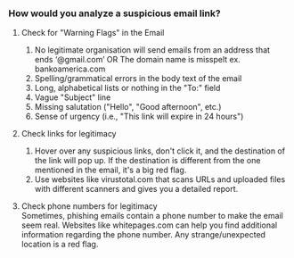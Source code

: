 ### How would you analyze a suspicious email link?

1. Check for "Warning Flags" in the Email  
    1. No legitimate organisation will send emails from an address that ends ‘@gmail.com’ OR The domain name is misspelt ex. bankoamerica.com
    2. Spelling/grammatical errors in the body text of the email
    3. Long, alphabetical lists or nothing in the "To:" field 
    4. Vague "Subject" line
    5. Missing salutation ("Hello", "Good afternoon", etc.)
    6. Sense of urgency (i.e., "This link will expire in 24 hours")

2. Check links for legitimacy  
    1. Hover over any suspicious links, don't click it, and the destination of the link will pop up. 
    If the destination is different from the one mentioned in the email, it's a big red flag.
    2. Use websites like virustotal.com that scans URLs and uploaded files with different scanners and gives you a detailed report.

3. Check phone numbers for legitimacy  
    Sometimes, phishing emails contain a phone number to make the email seem real. Websites like whitepages.com can help you find additional information regarding the phone number. Any strange/unexpected location is a red flag.